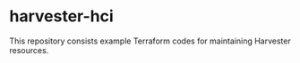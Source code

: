 # harvester-hci
This repository consists example Terraform codes for maintaining Harvester resources.
